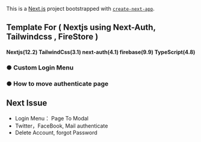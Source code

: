 This is a [Next.js](https://nextjs.org/) project bootstrapped with [`create-next-app`](https://github.com/vercel/next.js/tree/canary/packages/create-next-app).

## Template For ( Nextjs using Next-Auth, Tailwindcss , FireStore )

#### Nextjs(12.2) TailwindCss(3.1) next-auth(4.1) firebase(9.9) TypeScript(4.8)

### ● Custom Login Menu
### ● How to move authenticate page

## Next Issue
<ul>
<li>Login Menu： Page To Modal</li>
<li>Twitter，FaceBook, Mail authenticate</li>
<li>Delete Account, forgot Password</li>
</ul>